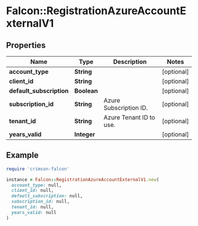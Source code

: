 # Falcon::RegistrationAzureAccountExternalV1

## Properties

| Name | Type | Description | Notes |
| ---- | ---- | ----------- | ----- |
| **account_type** | **String** |  | [optional] |
| **client_id** | **String** |  | [optional] |
| **default_subscription** | **Boolean** |  | [optional] |
| **subscription_id** | **String** | Azure Subscription ID. | [optional] |
| **tenant_id** | **String** | Azure Tenant ID to use. | [optional] |
| **years_valid** | **Integer** |  | [optional] |

## Example

```ruby
require 'crimson-falcon'

instance = Falcon::RegistrationAzureAccountExternalV1.new(
  account_type: null,
  client_id: null,
  default_subscription: null,
  subscription_id: null,
  tenant_id: null,
  years_valid: null
)
```

